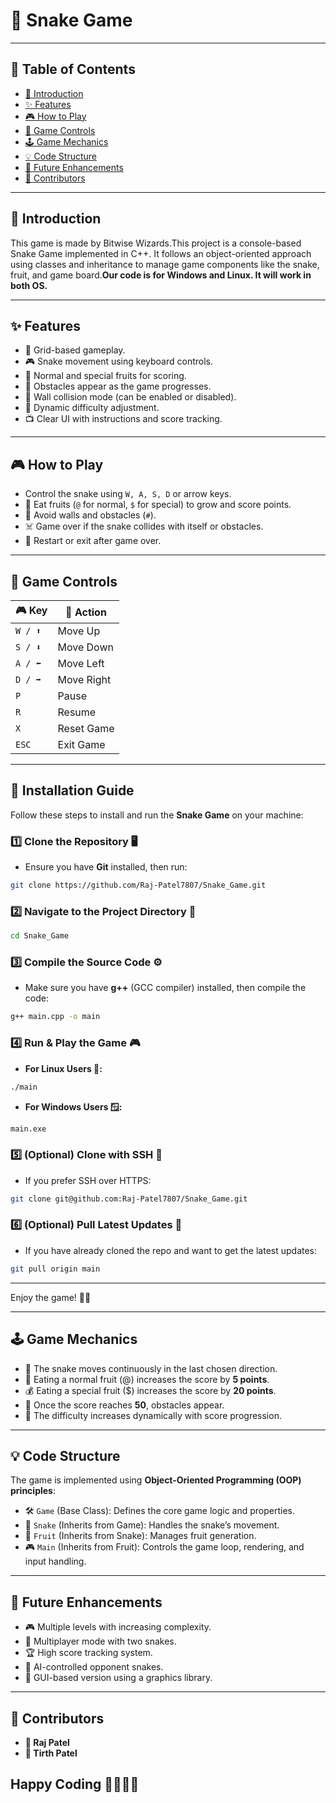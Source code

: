 
# 🐍 Snake Game

---

## 📌 Table of Contents
- [📖 Introduction](#-introduction)
- [✨ Features](#-features)
- [🎮 How to Play](#-how-to-play)
- [🎯 Game Controls](#-game-controls)
- [🕹️ Game Mechanics](#-game-mechanics)
- [💡 Code Structure](#-code-structure)
- [🚀 Future Enhancements](#-future-enhancements)
- [👥 Contributors](#-contributors)

---

## 📖 Introduction
This game is made by Bitwise Wizards.This project is a console-based Snake Game implemented in C++. It follows an object-oriented approach using classes and inheritance to manage game components like the snake, fruit, and game board.**Our code is for Windows and Linux. It will work in both OS.**

---

## ✨ Features
- 🎯 Grid-based gameplay.
- 🎮 Snake movement using keyboard controls.
- 🍏 Normal and special fruits for scoring.
- 🚧 Obstacles appear as the game progresses.
- 🧱 Wall collision mode (can be enabled or disabled).
- 🔄 Dynamic difficulty adjustment.
- 📺 Clear UI with instructions and score tracking.

---

## 🎮 How to Play
- Control the snake using `W, A, S, D` or arrow keys.
- 🍏 Eat fruits (`@` for normal, `$` for special) to grow and score points.
- 🚧 Avoid walls and obstacles (`#`).
- ☠️ Game over if the snake collides with itself or obstacles.
- 🔄 Restart or exit after game over.

---

## 🎯 Game Controls
| 🎮 Key | 🏹 Action |
|--------|-----------|
| `W / ⬆️` | Move Up |
| `S / ⬇️` | Move Down |
| `A / ⬅️` | Move Left |
| `D / ➡️` | Move Right |
| `P` | Pause |
| `R` | Resume |
| `X` | Reset Game |
| `ESC` | Exit Game |

---

## 🚀 Installation Guide  

Follow these steps to install and run the **Snake Game** on your machine:  

### 1️⃣ Clone the Repository 🖥️  
- Ensure you have **Git** installed, then run:  
```bash
git clone https://github.com/Raj-Patel7807/Snake_Game.git
```  

### 2️⃣ Navigate to the Project Directory 📂  
```bash
cd Snake_Game
```  

### 3️⃣ Compile the Source Code ⚙️
- Make sure you have **g++** (GCC compiler) installed, then compile the code:  
```bash
g++ main.cpp -o main
```  

### 4️⃣ Run & Play the Game 🎮  

- **For Linux Users 🐧:**  
```bash
./main
```  
- **For Windows Users 🪟:**  
```bash
main.exe
```  

### 5️⃣ (Optional) Clone with SSH 🔑  
- If you prefer SSH over HTTPS:  
```bash
git clone git@github.com:Raj-Patel7807/Snake_Game.git
```  

### 6️⃣ (Optional) Pull Latest Updates 🔄  
- If you have already cloned the repo and want to get the latest updates:  
```bash
git pull origin main
```  

---

Enjoy the game! 🐍🔥

---

## 🕹️ Game Mechanics
- 🐍 The snake moves continuously in the last chosen direction.
- 🍏 Eating a normal fruit (@) increases the score by **5 points**.
- 💰 Eating a special fruit ($) increases the score by **20 points**.
- 🚧 Once the score reaches **50**, obstacles appear.
- 🔼 The difficulty increases dynamically with score progression.

---

## 💡 Code Structure
The game is implemented using **Object-Oriented Programming (OOP) principles**:
- 🛠️ `Game` (Base Class): Defines the core game logic and properties.
- 🐍 `Snake` (Inherits from Game): Handles the snake’s movement.
- 🍏 `Fruit` (Inherits from Snake): Manages fruit generation.
- 🎮 `Main` (Inherits from Fruit): Controls the game loop, rendering, and input handling.

---

## 🚀 Future Enhancements
- 🎮 Multiple levels with increasing complexity.
- 👫 Multiplayer mode with two snakes.
- 🏆 High score tracking system.
- 🤖 AI-controlled opponent snakes.
- 🎨 GUI-based version using a graphics library.

---

## 👥 Contributors

- **🏅 Raj Patel**
- **🏅 Tirth Patel**

**Happy Coding 🧑🏻‍💻✨**
---
